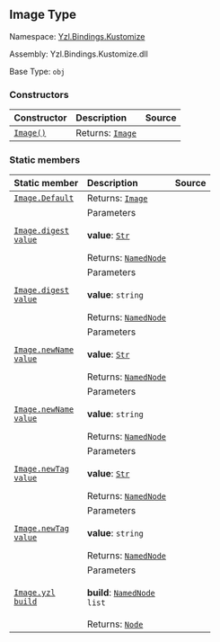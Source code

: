## Image Type

Namespace: [Yzl.Bindings.Kustomize](https://queil.github.io/yzl/reference/yzl-bindings-kustomize)

Assembly: Yzl.Bindings.Kustomize.dll

Base Type: <code>obj</code>



### Constructors

Constructor | Description | Source
:--- | :--- | :---:
[<code><span>Image<span>()</span></span></code>](#(+.ctor+)) | Returns: <code><a href="https://queil.github.io/yzl/reference/yzl-bindings-kustomize-image">Image</a></code><br /> | &#32;


### Static members

Static member | Description | Source
:--- | :--- | :---:
[<code><span>Image.Default</span></code>](#Default) | Returns: <code><a href="https://queil.github.io/yzl/reference/yzl-bindings-kustomize-image">Image</a></code><br /> | &#32;
[<code><span>Image.digest&#32;<span>value</span></span></code>](#digest) | Parameters<br /><br />**value**: <code><a href="https://queil.github.io/yzl/reference/yzl-core-yzl-str">Str</a></code><br /><br />Returns: <code><a href="https://queil.github.io/yzl/reference/yzl-core-yzl-namednode">NamedNode</a></code><br /> | &#32;
[<code><span>Image.digest&#32;<span>value</span></span></code>](#digest) | Parameters<br /><br />**value**: <code>string</code><br /><br />Returns: <code><a href="https://queil.github.io/yzl/reference/yzl-core-yzl-namednode">NamedNode</a></code><br /> | &#32;
[<code><span>Image.newName&#32;<span>value</span></span></code>](#newName) | Parameters<br /><br />**value**: <code><a href="https://queil.github.io/yzl/reference/yzl-core-yzl-str">Str</a></code><br /><br />Returns: <code><a href="https://queil.github.io/yzl/reference/yzl-core-yzl-namednode">NamedNode</a></code><br /> | &#32;
[<code><span>Image.newName&#32;<span>value</span></span></code>](#newName) | Parameters<br /><br />**value**: <code>string</code><br /><br />Returns: <code><a href="https://queil.github.io/yzl/reference/yzl-core-yzl-namednode">NamedNode</a></code><br /> | &#32;
[<code><span>Image.newTag&#32;<span>value</span></span></code>](#newTag) | Parameters<br /><br />**value**: <code><a href="https://queil.github.io/yzl/reference/yzl-core-yzl-str">Str</a></code><br /><br />Returns: <code><a href="https://queil.github.io/yzl/reference/yzl-core-yzl-namednode">NamedNode</a></code><br /> | &#32;
[<code><span>Image.newTag&#32;<span>value</span></span></code>](#newTag) | Parameters<br /><br />**value**: <code>string</code><br /><br />Returns: <code><a href="https://queil.github.io/yzl/reference/yzl-core-yzl-namednode">NamedNode</a></code><br /> | &#32;
[<code><span>Image.yzl&#32;<span>build</span></span></code>](#yzl) | Parameters<br /><br />**build**: <code><span><a href="https://queil.github.io/yzl/reference/yzl-core-yzl-namednode">NamedNode</a>&#32;list</span></code><br /><br />Returns: <code><a href="https://queil.github.io/yzl/reference/yzl-core-yzl-node">Node</a></code><br /> | &#32;




